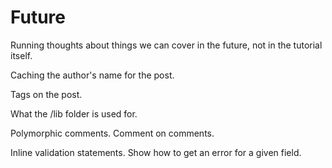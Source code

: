 # Future

Running thoughts about things we can cover in the future, not in the tutorial itself.

Caching the author's name for the post.

Tags on the post.

What the /lib folder is used for.

Polymorphic comments. Comment on comments.

Inline validation statements. Show how to get an error for a given field.
